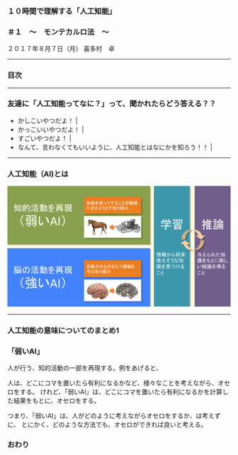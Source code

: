 ### １０時間で理解する「人工知能」
### ＃１　〜　モンテカルロ法　〜

２０１７年８月７日（月）
喜多村　卓


---

### 目次

---


### 友達に「人工知能ってなに？」って、聞かれたらどう答える？？

- かしこいやつだよ！ |
- かっこいいやつだよ！ |
- すごいやつだよ！ |
- なんて、言わなくてもいいように、人工知能とはなにかを知ろう！！ |

---


### 人工知能（AI)とは

![人工知能とは何？](image/what-ai.png)


---

### 人工知能の意味についてのまとめ1
### 「弱いAI」

人が行う、知的活動の一部を再現する。例をあげると、

人は、どこにコマを置いたら有利になるかなど、様々なことを考えながら、オセロをする。
けれど、「弱いAI」は、どこにコマを置いたら有利になるかを計算した結果をもとに、オセロをする。

つまり、「弱いAI」は、人がどのように考えながらオセロをするか、は考えずに、
とにかく、どのような方法でも、オセロができれば良いと考える。




### おわり
